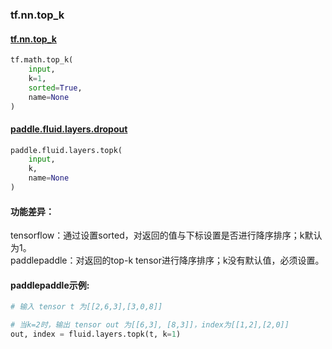 
### tf.nn.top_k

#### [tf.nn.top_k](https://www.tensorflow.org/api_docs/python/tf/nn/top_k)
``` python
tf.math.top_k(
    input,
    k=1,
    sorted=True,
    name=None
)
```

#### [paddle.fluid.layers.dropout](http://paddlepaddle.org/documentation/docs/zh/1.2/api_cn/layers_cn.html#topk)
``` python
paddle.fluid.layers.topk(
    input, 
    k, 
    name=None
)
```

#### 功能差异：
tensorflow：通过设置sorted，对返回的值与下标设置是否进行降序排序；k默认为1。  
paddlepaddle：对返回的top-k tensor进行降序排序；k没有默认值，必须设置。

#### paddlepaddle示例:
```python
# 输入 tensor t 为[[2,6,3],[3,0,8]]

# 当k=2时，输出 tensor out 为[[6,3], [8,3]]，index为[[1,2],[2,0]]
out, index = fluid.layers.topk(t, k=1)

```

